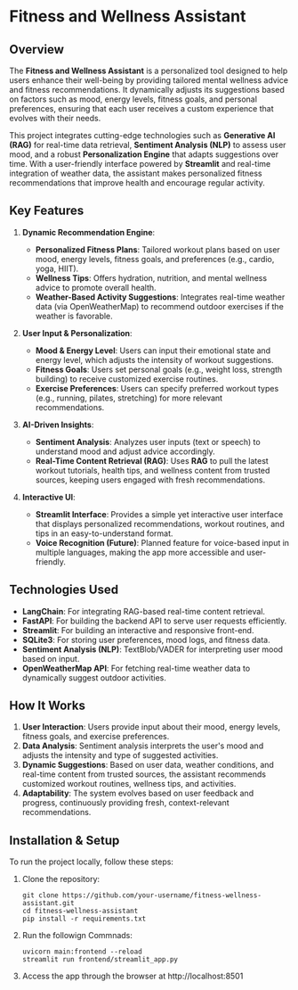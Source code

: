 # **Fitness and Wellness Assistant**

## **Overview**
The **Fitness and Wellness Assistant** is a personalized tool designed to help users enhance their well-being by providing tailored mental wellness advice and fitness recommendations. It dynamically adjusts its suggestions based on factors such as mood, energy levels, fitness goals, and personal preferences, ensuring that each user receives a custom experience that evolves with their needs.

This project integrates cutting-edge technologies such as **Generative AI (RAG)** for real-time data retrieval, **Sentiment Analysis (NLP)** to assess user mood, and a robust **Personalization Engine** that adapts suggestions over time. With a user-friendly interface powered by **Streamlit** and real-time integration of weather data, the assistant makes personalized fitness recommendations that improve health and encourage regular activity.

## **Key Features**
1. **Dynamic Recommendation Engine**:
   - **Personalized Fitness Plans**: Tailored workout plans based on user mood, energy levels, fitness goals, and preferences (e.g., cardio, yoga, HIIT).
   - **Wellness Tips**: Offers hydration, nutrition, and mental wellness advice to promote overall health.
   - **Weather-Based Activity Suggestions**: Integrates real-time weather data (via OpenWeatherMap) to recommend outdoor exercises if the weather is favorable.

2. **User Input & Personalization**:
   - **Mood & Energy Level**: Users can input their emotional state and energy level, which adjusts the intensity of workout suggestions.
   - **Fitness Goals**: Users set personal goals (e.g., weight loss, strength building) to receive customized exercise routines.
   - **Exercise Preferences**: Users can specify preferred workout types (e.g., running, pilates, stretching) for more relevant recommendations.

3. **AI-Driven Insights**:
   - **Sentiment Analysis**: Analyzes user inputs (text or speech) to understand mood and adjust advice accordingly.
   - **Real-Time Content Retrieval (RAG)**: Uses **RAG** to pull the latest workout tutorials, health tips, and wellness content from trusted sources, keeping users engaged with fresh recommendations.

4. **Interactive UI**:
   - **Streamlit Interface**: Provides a simple yet interactive user interface that displays personalized recommendations, workout routines, and tips in an easy-to-understand format.
   - **Voice Recognition (Future)**: Planned feature for voice-based input in multiple languages, making the app more accessible and user-friendly.

## **Technologies Used**
- **LangChain**: For integrating RAG-based real-time content retrieval.
- **FastAPI**: For building the backend API to serve user requests efficiently.
- **Streamlit**: For building an interactive and responsive front-end.
- **SQLite3**: For storing user preferences, mood logs, and fitness data.
- **Sentiment Analysis (NLP)**: TextBlob/VADER for interpreting user mood based on input.
- **OpenWeatherMap API**: For fetching real-time weather data to dynamically suggest outdoor activities.
  
## **How It Works**
1. **User Interaction**: Users provide input about their mood, energy levels, fitness goals, and exercise preferences.
2. **Data Analysis**: Sentiment analysis interprets the user's mood and adjusts the intensity and type of suggested activities.
3. **Dynamic Suggestions**: Based on user data, weather conditions, and real-time content from trusted sources, the assistant recommends customized workout routines, wellness tips, and activities.
4. **Adaptability**: The system evolves based on user feedback and progress, continuously providing fresh, context-relevant recommendations.

## **Installation & Setup**
To run the project locally, follow these steps:

1. Clone the repository:
   ```
   git clone https://github.com/your-username/fitness-wellness-assistant.git
   cd fitness-wellness-assistant
   pip install -r requirements.txt
   ```
2. Run the followign Commnads:
   ```
   uvicorn main:frontend --reload
   streamlit run frontend/streamlit_app.py
   ```
3. Access the app through the browser at http://localhost:8501
